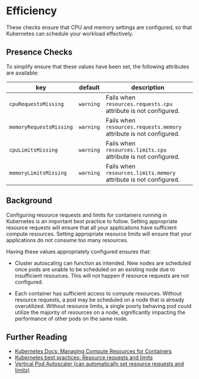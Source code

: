 # Efficiency

These checks ensure that CPU and memory settings are configured, so that
Kubernetes can schedule your workload effectively.

## Presence Checks

To simplify ensure that these values have been set, the following attributes are available:

key | default | description
----|---------|------------
`cpuRequestsMissing` | `warning` | Fails when `resources.requests.cpu` attribute is not configured.
`memoryRequestsMissing` | `warning` | Fails when `resources.requests.memory` attribute is not configured.
`cpuLimitsMissing` | `warning` | Fails when `resources.limits.cpu` attribute is not configured.
`memoryLimitsMissing` | `warning` | Fails when `resources.limits.memory` attribute is not configured.

## Background

Configuring resource requests and limits for containers running in Kubernetes is an important best practice to follow. Setting appropriate resource requests will ensure that all your applications have sufficient compute resources. Setting appropriate resource limits will ensure that your applications do not consume too many resources.

Having these values appropriately configured ensures that:

* Cluster autoscaling can function as intended. New nodes are scheduled once pods are unable to be scheduled on an existing node due to insufficient resources. This will not happen if resource requests are not configured.

* Each container has sufficient access to compute resources. Without resource requests, a pod may be scheduled on a node that is already overutilized. Without resource limits, a single poorly behaving pod could utilize the majority of resources on a node, significantly impacting the performance of other pods on the same node.

## Further Reading

- [Kubernetes Docs: Managing Compute Resources for Containers](https://kubernetes.io/docs/concepts/configuration/manage-compute-resources-container/)
- [Kubernetes best practices: Resource requests and limits](https://cloud.google.com/blog/products/gcp/kubernetes-best-practices-resource-requests-and-limits)
- [Vertical Pod Autoscaler (can automatically set resource requests and limits)](https://github.com/kubernetes/autoscaler/tree/master/vertical-pod-autoscaler)
